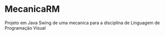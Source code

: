 # MecanicaRM
Projeto em Java Swing de uma mecanica para a disciplina de Linguagem de Programação Visual

